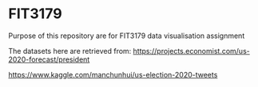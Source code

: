 # FIT3179
Purpose of this repository are for FIT3179 data visualisation assignment 

The datasets here are retrieved from: 
https://projects.economist.com/us-2020-forecast/president

https://www.kaggle.com/manchunhui/us-election-2020-tweets
